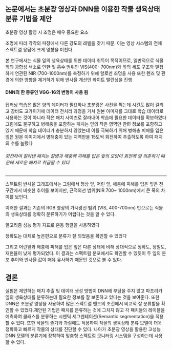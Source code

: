 ## 논문에서는 초분광 영상과 DNN을 이용한 작물 생육상태 분류 기법을 제안

초분광 영상 촬영 시 조명은 매우 중요한 요소

조명에 따라 각각의 파장에서 다른 강도의 레벨을 갖기 때문. 이는 영상 시스템의 전체 스펙트럼 응답에 크게 영향을 미친다

본 연구에서는 식물 잎의 생육상태를 위한 데이터 취득이 목적이므로,  일반적으로 식물 잎의 광합성  색소로  인한  빛  흡수  범위인  VIS(400- 700nm)와 잎의 세포 구조와 밀접하게 연관된 NIR (700-1000nm)를 측정하기 위해 할로겐 조명을 사용
또한 렌즈 및 환경에 의한 영향을 제거하기 위해 반사율 계산인 화이트 밸런싱을 진행



#### DNN의 한 종류인 VGG-16의 변형이 사용 됨

딥러닝 학습은 많은 양의 데이터가 필요하나 초분광은 사진을 찍는데 시간도 많이 걸리고 장비도 고가이기에
데이터 전처리 과정을 거쳐 원본 이미지를 그대로 학습 데이터로 사용하는 것이 아니라 작은 패치 사이즈로 잘라내어 학습에 필요한 데이터를 확보하였다
그럼에도 불구하고 병해충을 포함하는 패치는 잎의 작은 영역만 관련 정보를 포함하고 있기 때문에 학습 데이터가 충분하지 않았는데
이를 극복하기 위해 병해충 피해를 입은 잎은 원본 이미지에서 병해충이 있는 지역만을 15도씩 회전하여 추출하도록 하여 패치의 수를 늘렸다

###### 회전하여 잘라낸 패치는 질병과 해충에 피해를 입은 잎의 모양이 회전에 덜 의존하기 때문에 새로운 패치로 취급될 수 있다.

---

스펙트럼 반사율 그래프에서는  그림에서 정상 잎,  어린 잎,  해충에 피해를 입은 잎은 전 구간에서 비슷한 추이를 보이지만,  근적외선 범위(NIR  700~ 1000nm)에서 큰 폭의 차이를 보인다. 

 이러한 결과는 기존의 RGB  영상의 가시광선 범위 (VIS, 400-700nm)  만으로는 식물의 생육상태를 정확히 분류하기가 어렵다는 것을 알 수 있다.

 알고리즘 성능 평가 지표로 혼동 행렬을 사용하였다

 정확도는 대체로 높은편으로 분류가 잘 되었음을 확인할 수 있었다

 그리고 어린잎과 해충에 피해를 입은 잎은 다른 상태에 비해 상대적으로 정확도,  정밀도,  재현율이 낮게 평가되었다.  이 결과는  스펙트럼 분포에서도 확인할 수 있듯이 두 잎의 분포 추이와 반사율 값이 매유 유사하기 때문인 것으로 볼 수 있다.


 ## 결론
 실험은 제안하는 패치 추출 및 데이터 생성 방법이 DNN에 부담을 주지 않고 파프리카 잎의 생육상태를 분류하는데 필요한 정보를 잘 보존하고 있다는 것을 보여준다.  또한 DNN은 초분광 영상을 사용하여 많은 스펙트럼 밴드의 조건에서 비교적 잘 분류함을 확인할 수 있었다.제안된 기법은 패치를 분류하는 것에 그치지 않고 각 패치들의 레이블을 예측하여 클래스를 분류하는 시맨틱 세그멘테이션(Semantic  segmentation)을 적용할 수 있다.  또한 식물의 줄기와 과실에도 적용하여 작물의 생육상태 분류 모델이 더욱 정확하고 빠르게 작물의 상태를 진단할 수 있다.  나아가 초분광 영상을 활용한 고성능 DNN  모델의 분류기에 장착하여 맞춤형 스펙트럼 모니터링 시스템을 구성하는데 사용할 수 있다.